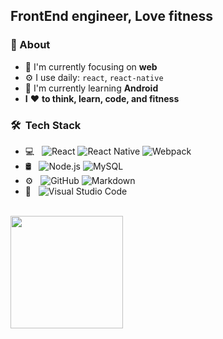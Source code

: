 ## FrontEnd engineer, Love fitness

[comment]: <> (<a href="https://blog.csdn.net/DuoguoDad">)

[comment]: <> (  <img align="left" alt="CSDN" width="28px" src="https://guoguodad.netlify.app/assets/images/csdn.jpeg" />)

[comment]: <> (</a>)

[comment]: <> (<a href="https://juejin.cn/user/1636507895210350">)

[comment]: <> (  <img align="left" alt="掘金" width="28px" src="https://guoguodad.netlify.app/assets/images/juejin.jpeg" />)

[comment]: <> (</a>)

[comment]: <> (<a href="https://codepen.io/GuoguoDad">)

[comment]: <> (  <img align="left" alt="codepen" width="28px" src="https://guoguodad.netlify.app/assets/images/codepen.jpeg" />)

[comment]: <> (</a>)

[comment]: <> (<br/>)

### 🚀 About
- 👀 I'm currently focusing on **web**
- ⚙️ I use daily: `react`, `react-native`
- 🔭 I'm currently learning **Android**
- **I** ❤️ **to think, learn, code, and fitness**

<h3> 🛠 &nbsp;Tech Stack</h3>

- 💻 &nbsp;
  ![React](https://img.shields.io/badge/-React-333333?style=flat&logo=react)
  ![React Native](https://img.shields.io/badge/React_Native-20232A?logo=react&logoColor=61DAFB)
  ![Webpack](https://img.shields.io/badge/-webpack-2B3A42?logo=webpack&logoColor=75AFCC)
- 🛢 &nbsp;
  ![Node.js](https://img.shields.io/badge/-Node.js-333333?style=flat&logo=node.js)
  ![MySQL](https://img.shields.io/badge/-MySQL-333333?style=flat&logo=mysql)
- ⚙️ &nbsp;
  ![GitHub](https://img.shields.io/badge/-GitHub-333333?style=flat&logo=github)
  ![Markdown](https://img.shields.io/badge/-Markdown-333333?style=flat&logo=markdown)
- 🔧 &nbsp;
  ![Visual Studio Code](https://img.shields.io/badge/-Visual%20Studio%20Code-333333?style=flat&logo=visual-studio-code&logoColor=007ACC)

<br/>
<a href="https://github.com/GuoguoDad">
<img height="180em" src="https://github-readme-stats.vercel.app/api?username=GuoguoDad&theme=buefy&show_icons=true&hide=prs&hide_border=true" />

[comment]: <> (<img height="180em" src="https://github-readme-stats.vercel.app/api/top-langs/?username=GuoguoDad&theme=buefy&layout=compact&hide_border=true" />)
</a>



